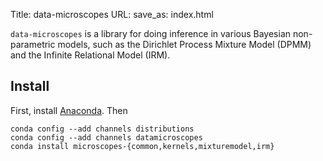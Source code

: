 Title: data-microscopes
URL:
save_as: index.html

`data-microscopes` is a library for doing inference in various Bayesian
non-parametric models, such as the Dirichlet Process Mixture Model (DPMM) and
the Infinite Relational Model (IRM).

Install
-------
First, install [Anaconda](https://store.continuum.io/cshop/anaconda/). Then

    conda config --add channels distributions
    conda config --add channels datamicroscopes
    conda install microscopes-{common,kernels,mixturemodel,irm}
